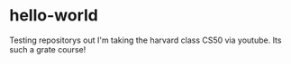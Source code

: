 # hello-world
Testing repositorys out
I'm taking the harvard class CS50 via youtube. Its such a grate course! 
